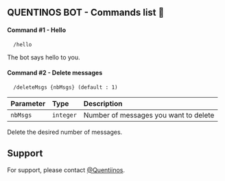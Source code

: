 
## QUENTINOS BOT - Commands list 🤖




#### Command #1 - Hello

```doc
  /hello
```
The bot says hello to you.

#### Command #2 - Delete messages

```doc
  /deleteMsgs {nbMsgs} (default : 1)
```

| Parameter | Type     | Description                       |
| :-------- | :------- | :-------------------------------- |
| `nbMsgs`  | `integer` | Number of messages you want to delete |

Delete the desired number of messages.


## Support

For support, please contact [@Quentiinos](https://github.com/quentiinos).

